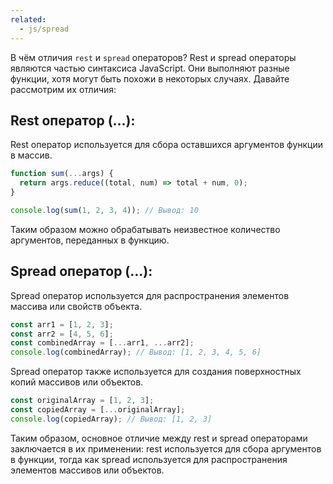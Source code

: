 ```yaml
---
related:
  - js/spread
---
```


В чём отличия `rest` и `spread` операторов?
Rest и spread операторы являются частью синтаксиса JavaScript. Они выполняют разные функции, хотя могут быть похожи в некоторых случаях. Давайте рассмотрим их отличия:

## Rest оператор (...):
Rest оператор используется для сбора оставшихся аргументов функции в массив.

```javascript
function sum(...args) {
  return args.reduce((total, num) => total + num, 0);
}

console.log(sum(1, 2, 3, 4)); // Вывод: 10
```

Таким образом можно обрабатывать неизвестное количество аргументов, переданных в функцию.

## Spread оператор (...):
Spread оператор используется для распространения элементов массива или свойств объекта.

```javascript
const arr1 = [1, 2, 3];
const arr2 = [4, 5, 6];
const combinedArray = [...arr1, ...arr2];
console.log(combinedArray); // Вывод: [1, 2, 3, 4, 5, 6]
```

Spread оператор также используется для создания поверхностных копий массивов или объектов.

```javascript
const originalArray = [1, 2, 3];
const copiedArray = [...originalArray];
console.log(copiedArray); // Вывод: [1, 2, 3]
```

Таким образом, основное отличие между rest и spread операторами заключается в их применении: rest используется для сбора аргументов в функции, тогда как spread используется для распространения элементов массивов или объектов.
